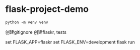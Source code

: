# flask-project-demo

```
python -m venv venv
```

创建gitignore
创建flaskr, tests

set FLASK_APP=flaskr
set FLASK_ENV=development
flask run
